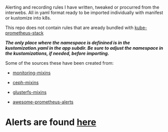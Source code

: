 Alerting and recording rules I have written, tweaked or procurred from the interwebs.
All in yaml format ready to be imported individually with manifest or kustomize into k8s.

This repo does not contain rules that are aready bundled with [kube-prometheus-stack](https://github.com/prometheus-community/helm-charts/tree/main/charts/kube-prometheus-stack/templates/prometheus/rules-1.14)

***The only place where the namespace is definined is in the kustomization.yaml in the app subdir.
Be sure to adjust the namespace in the kustomizations, if needed, before importing.***



Some of the sources these have been created from:

* [monitoring-mixins](https://github.com/monitoring-mixins/website)

* [ceph-mixins](https://github.com/ceph/ceph-mixins)

* [glusterfs-mixins](https://github.com/gluster/gluster-mixins)

* [awesome-prometheus-alerts](https://github.com/samber/awesome-prometheus-alerts)

#
# Alerts are found [here](rules/alerts.md)
#
